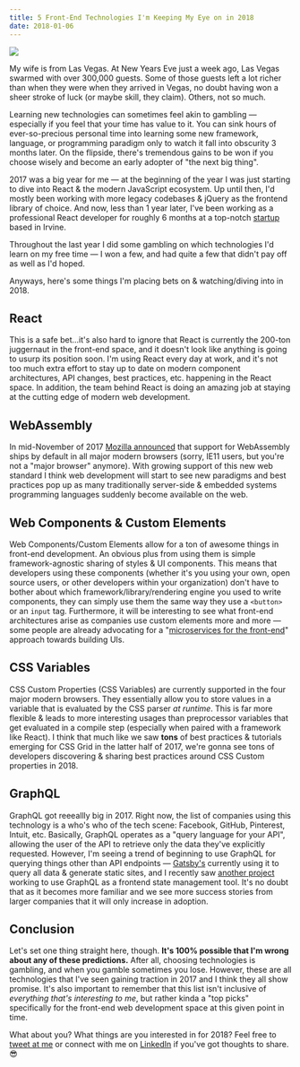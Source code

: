 ```yaml
---
title: 5 Front-End Technologies I'm Keeping My Eye on in 2018
date: 2018-01-06
---
```


![](http://res.cloudinary.com/da2iq7dge/image/upload/v1515227724/ace_card_ywjiot.jpg)

My wife is from Las Vegas. At New Years Eve just a week ago, Las Vegas swarmed with over 300,000 guests. Some of those guests left a lot richer than when they were when they arrived in Vegas, no doubt having won a sheer stroke of luck (or maybe skill, they claim). Others, not so much.

Learning new technologies can sometimes feel akin to gambling &mdash; especially if you feel that your time has value to it. You can sink hours of ever-so-precious personal time into learning some new framework, language, or programming paradigm only to watch it fall into obscurity 3 months later. On the flipside, there's tremendous gains to be won if you choose wisely and become an early adopter of "the next big thing".

2017 was a big year for me &mdash; at the beginning of the year I was just starting to dive into React & the modern JavaScript ecosystem. Up until then, I'd mostly been working with more legacy codebases & jQuery as the frontend library of choice. And now, less than 1 year later, I've been working as a professional React developer for roughly 6 months at a top-notch [startup](https://www.autogravity.com) based in Irvine.

Throughout the last year I did some gambling on which technologies I'd learn on my free time &mdash; I won a few, and had quite a few that didn't pay off as well as I'd hoped.

Anyways, here's some things I'm placing bets on & watching/diving into in 2018.

## React

This is a safe bet...it's also hard to ignore that React is currently the 200-ton juggernaut in the front-end space, and it doesn't look like anything is going to usurp its position soon. I'm using React every day at work, and it's not too much extra effort to stay up to date on modern component architectures, API changes, best practices, etc. happening in the React space. In addition, the team behind React is doing an amazing job at staying at the cutting edge of modern web development.

## WebAssembly

In mid-November of 2017 [Mozilla announced](https://blog.mozilla.org/blog/2017/11/13/webassembly-in-browsers/) that support for WebAssembly ships by default in all major modern browsers (sorry, IE11 users, but you're not a "major browser" anymore). With growing support of this new web standard I think web development will start to see new paradigms and best practices pop up as many traditionally server-side & embedded systems programming languages suddenly become available on the web.

## Web Components & Custom Elements

Web Components/Custom Elements allow for a ton of awesome things in front-end development. An obvious plus from using them is simple framework-agnostic sharing of styles & UI components. This means that developers using these components (whether it's you using your own, open source users, or other developers within your organization) don't have to bother about which framework/library/rendering engine you used to write components, they can simply use them the same way they use a `<button>` or an `input` tag. Furthermore, it will be interesting to see what front-end architectures arise as companies use custom elements more and more &mdash; some people are already advocating for a "[microservices for the front-end](https://micro-frontends.org/)" approach towards building UIs.

## CSS Variables

CSS Custom Properties (CSS Variables) are currently supported in the four major modern browsers. They essentially allow you to store values in a variable that is evaluated by the CSS parser _at runtime_. This is far more flexible & leads to more interesting usages than preprocessor variables that get evaluated in a compile step (especially when paired with a framework like React). I think that much like we saw **tons** of best practices & tutorials emerging for CSS Grid in the latter half of 2017, we're gonna see tons of developers discovering & sharing best practices around CSS Custom properties in 2018.

## GraphQL

GraphQL got reeeallly big in 2017. Right now, the list of companies using this technology is a who's who of the tech scene: Facebook, GitHub, Pinterest, Intuit, etc. Basically, GraphQL operates as a "query language for your API", allowing the user of the API to retrieve only the data they've explicitly requested. However, I'm seeing a trend of beginning to use GraphQL for querying things other than API endpoints &mdash; [Gatsby's](https://www.gatsbyjs.org/docs/) currently using it to query all data & generate static sites, and I recently saw [another project](https://dev-blog.apollodata.com/the-future-of-state-management-dd410864cae2) working to use GraphQL as a frontend state management tool. It's no doubt that as it becomes more familiar and we see more success stories from larger companies that it will only increase in adoption.

## Conclusion

Let's set one thing straight here, though. **It's 100% possible that I'm wrong about any of these predictions.** After all, choosing technologies is gambling, and when you gamble sometimes you lose. However, these are all technologies that I've seen gaining traction in 2017 and I think they all show promise. It's also important to remember that this list isn't inclusive of _everything that's interesting to me_, but rather kinda a "top picks" specifically for the front-end web development space at this given point in time.

What about you? What things are you interested in for 2018? Feel free to [tweet at me](https://twitter.com/benjamminj) or connect with me on [LinkedIn](https://www.linkedin.com/in/benjamin-d-johnson/) if you've got thoughts to share. 😎